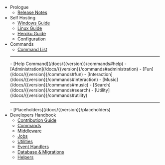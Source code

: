 - Prologue
    - [Release Notes](/docs/{{version}}/releases)
- Self Hosting
    - [Windows Guide](/docs/{{version}}/windows-guide)
    - [Linux Guide](/docs/{{version}}/linux-guide)
    - [Heroku Guide](/docs/{{version}}/heroku-guide)
    - [Configuration](/docs/{{version}}/configuration)
- Commands
    - [Command List](/docs/{{version}}/command-list)
    <hr>
    - [Help Command](/docs/{{version}}/commands#help)
    - [Administration](/docs/{{version}}/commands#administration)
    - [Fun](/docs/{{version}}/commands#fun)
    - [Interaction](/docs/{{version}}/commands#interaction)
    - [Music](/docs/{{version}}/commands#music)
    - [Search](/docs/{{version}}/commands#search)
    - [Utility](/docs/{{version}}/commands#utility)
    <hr>
    - [Placeholders](/docs/{{version}}/placeholders)
- Developers Handbook
    - [Contribution Guide](/docs/{{version}}/contributions)
    - [Commands](/docs/{{version}}/comming-soon)
    - [Middleware](/docs/{{version}}/comming-soon)
    - [Jobs](/docs/{{version}}/comming-soon)
    - [Utilities](/docs/{{version}}/comming-soon)
    - [Event Handlers](/docs/{{version}}/comming-soon)
    - [Database & Migrations](/docs/{{version}}/comming-soon)
    - [Helpers](/docs/{{version}}/comming-soon)
